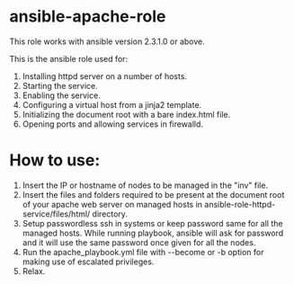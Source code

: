 # ansible-apache-role

This role works with ansible version 2.3.1.0 or above. 

This is the ansible role used for:
1. Installing httpd server on a number of hosts.
2. Starting the service.
3. Enabling the service.
4. Configuring a virtual host from a jinja2 template. 
5. Initializing the document root with a bare index.html file.
6. Opening ports and allowing services in firewalld. 

How to use:
===========
1. Insert the IP or hostname of nodes to be managed in the "inv" file. 
2. Insert the files and folders required to be present at the document root of your apache web server on managed hosts in ansible-role-httpd-service/files/html/ directory. 
3. Setup passwordless ssh in systems or keep password same for all the managed hosts. While running playbook, ansible will ask for password and it will use the same password once given for all the nodes. 
4. Run the apache_playbook.yml file with --become or -b option for making use of escalated privileges.
5. Relax.
